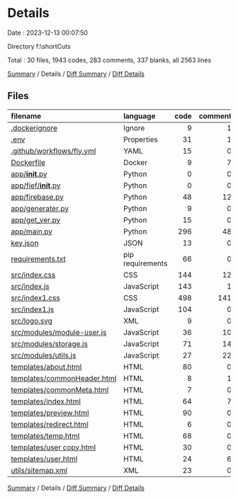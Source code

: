 # Details

Date : 2023-12-13 00:07:50

Directory f:\\shortCuts

Total : 30 files,  1943 codes, 283 comments, 337 blanks, all 2563 lines

[Summary](results.md) / Details / [Diff Summary](diff.md) / [Diff Details](diff-details.md)

## Files
| filename | language | code | comment | blank | total |
| :--- | :--- | ---: | ---: | ---: | ---: |
| [.dockerignore](/.dockerignore) | Ignore | 9 | 1 | 0 | 10 |
| [.env](/.env) | Properties | 31 | 1 | 7 | 39 |
| [.github/workflows/fly.yml](/.github/workflows/fly.yml) | YAML | 15 | 0 | 1 | 16 |
| [Dockerfile](/Dockerfile) | Docker | 9 | 7 | 6 | 22 |
| [app/__init__.py](/app/__init__.py) | Python | 0 | 0 | 1 | 1 |
| [app/fief/__init__.py](/app/fief/__init__.py) | Python | 0 | 0 | 1 | 1 |
| [app/firebase.py](/app/firebase.py) | Python | 48 | 12 | 14 | 74 |
| [app/generater.py](/app/generater.py) | Python | 9 | 0 | 3 | 12 |
| [app/get_ver.py](/app/get_ver.py) | Python | 15 | 0 | 1 | 16 |
| [app/main.py](/app/main.py) | Python | 296 | 48 | 50 | 394 |
| [key.json](/key.json) | JSON | 13 | 0 | 1 | 14 |
| [requirements.txt](/requirements.txt) | pip requirements | 66 | 0 | 1 | 67 |
| [src/index.css](/src/index.css) | CSS | 144 | 12 | 17 | 173 |
| [src/index.js](/src/index.js) | JavaScript | 143 | 1 | 33 | 177 |
| [src/index1.css](/src/index1.css) | CSS | 498 | 141 | 94 | 733 |
| [src/index1.js](/src/index1.js) | JavaScript | 104 | 0 | 18 | 122 |
| [src/logo.svg](/src/logo.svg) | XML | 9 | 0 | 1 | 10 |
| [src/modules/module-user.js](/src/modules/module-user.js) | JavaScript | 36 | 10 | 10 | 56 |
| [src/modules/storage.js](/src/modules/storage.js) | JavaScript | 71 | 14 | 24 | 109 |
| [src/modules/utils.js](/src/modules/utils.js) | JavaScript | 27 | 22 | 11 | 60 |
| [templates/about.html](/templates/about.html) | HTML | 80 | 0 | 8 | 88 |
| [templates/commonHeader.html](/templates/commonHeader.html) | HTML | 8 | 1 | 1 | 10 |
| [templates/commonMeta.html](/templates/commonMeta.html) | HTML | 7 | 0 | 2 | 9 |
| [templates/index.html](/templates/index.html) | HTML | 64 | 7 | 3 | 74 |
| [templates/preview.html](/templates/preview.html) | HTML | 90 | 0 | 13 | 103 |
| [templates/redirect.html](/templates/redirect.html) | HTML | 6 | 0 | 1 | 7 |
| [templates/temp.html](/templates/temp.html) | HTML | 68 | 0 | 12 | 80 |
| [templates/user copy.html](/templates/user%20copy.html) | HTML | 30 | 0 | 0 | 30 |
| [templates/user.html](/templates/user.html) | HTML | 24 | 6 | 1 | 31 |
| [utils/sitemap.xml](/utils/sitemap.xml) | XML | 23 | 0 | 2 | 25 |

[Summary](results.md) / Details / [Diff Summary](diff.md) / [Diff Details](diff-details.md)